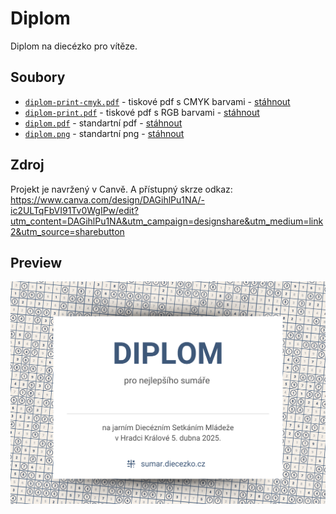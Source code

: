 # Diplom

Diplom na diecézko pro vítěze.

## Soubory

- [`diplom-print-cmyk.pdf`](./diplom-print-cmyk.pdf) - tiskové pdf s CMYK barvami - [stáhnout](https://raw.githubusercontent.com/petrkucerak/sumar/refs/heads/main/diplom/diplom-print-cmyk.pdf)
- [`diplom-print.pdf`](./diplom-print.pdf) - tiskové pdf s RGB barvami - [stáhnout](https://raw.githubusercontent.com/petrkucerak/sumar/refs/heads/main/diplom/diplom-print.pdf)
- [`diplom.pdf`](./diplom.pdf) - standartní pdf - [stáhnout](https://raw.githubusercontent.com/petrkucerak/sumar/refs/heads/main/diplom/diplom.pdf)
- [`diplom.png`](./diplom.png) - standartní png - [stáhnout](https://raw.githubusercontent.com/petrkucerak/sumar/refs/heads/main/diplom/diplom.png)

## Zdroj

Projekt je navržený v Canvě. A přístupný skrze odkaz: https://www.canva.com/design/DAGihlPu1NA/-ic2ULTqFbVI91Tv0WgIPw/edit?utm_content=DAGihlPu1NA&utm_campaign=designshare&utm_medium=link2&utm_source=sharebutton


## Preview

![diplom pro viteze](./diplom.png)
